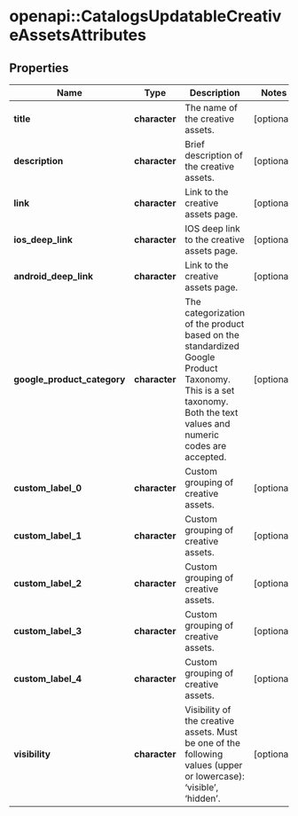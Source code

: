 # openapi::CatalogsUpdatableCreativeAssetsAttributes


## Properties
Name | Type | Description | Notes
------------ | ------------- | ------------- | -------------
**title** | **character** | The name of the creative assets. | [optional] 
**description** | **character** | Brief description of the creative assets. | [optional] 
**link** | **character** | Link to the creative assets page. | [optional] 
**ios_deep_link** | **character** | IOS deep link to the creative assets page. | [optional] 
**android_deep_link** | **character** | Link to the creative assets page. | [optional] 
**google_product_category** | **character** | The categorization of the product based on the standardized Google Product Taxonomy. This is a set taxonomy. Both the text values and numeric codes are accepted. | [optional] 
**custom_label_0** | **character** | Custom grouping of creative assets. | [optional] 
**custom_label_1** | **character** | Custom grouping of creative assets. | [optional] 
**custom_label_2** | **character** | Custom grouping of creative assets. | [optional] 
**custom_label_3** | **character** | Custom grouping of creative assets. | [optional] 
**custom_label_4** | **character** | Custom grouping of creative assets. | [optional] 
**visibility** | **character** | Visibility of the creative assets. Must be one of the following values (upper or lowercase): ‘visible’, ‘hidden’. | [optional] 


